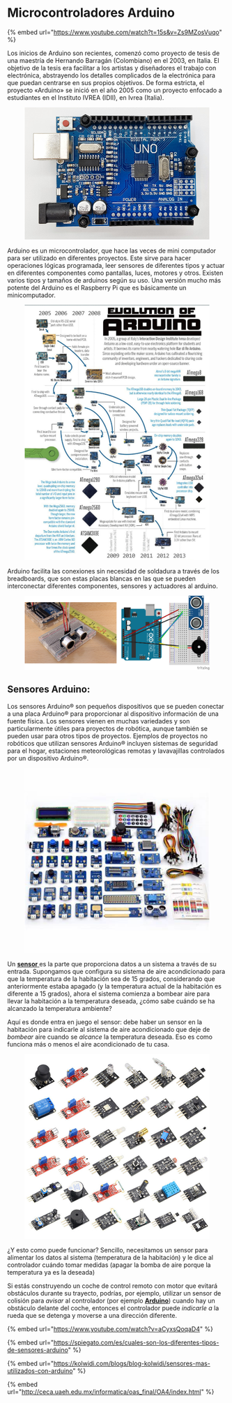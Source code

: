 # Microcontroladores Arduino

{% embed url="https://www.youtube.com/watch?t=15s&v=Zs9MZosVuqo" %}

Los inicios de Arduino son recientes, comenzó como proyecto de tesis de una maestría de Hernando Barragán (Colombiano) en el 2003, en Italia. El objetivo de la tesis era facilitar a los artistas y diseñadores el trabajo con electrónica, abstrayendo los detalles complicados de la electrónica para que puedan centrarse en sus propios objetivos. De forma estricta, el proyecto «Arduino» se inició en el año 2005 como un proyecto enfocado a estudiantes en el Instituto IVREA (IDII), en Ivrea (Italia).

<figure><img src="../.gitbook/assets/image (38).png" alt=""><figcaption></figcaption></figure>

Arduino es un microcontrolador, que hace las veces de mini computador para ser utilizado en diferentes proyectos. Este sirve para hacer operaciones lógicas programada, leer sensores de diferentes tipos y actuar en diferentes componentes como pantallas, luces, motores y otros. Existen varios tipos y tamaños de arduinos según su uso. Una versión mucho más potente del Arduino es el Raspberry Pi que es básicamente un minicomputador.

<figure><img src="../.gitbook/assets/image (49).png" alt=""><figcaption></figcaption></figure>

Arduino facilita las conexiones sin necesidad de soldadura a través de los breadboards, que son estas placas blancas en las que se pueden interconectar diferentes componentes, sensores y actuadores al arduino.

<figure><img src="../.gitbook/assets/image (92).png" alt=""><figcaption></figcaption></figure>

## Sensores Arduino:

Los sensores Arduino® son pequeños dispositivos que se pueden conectar a una placa Arduino® para proporcionar al dispositivo información de una fuente física. Los sensores vienen en muchas variedades y son particularmente útiles para proyectos de robótica, aunque también se pueden usar para otros tipos de proyectos. Ejemplos de proyectos no robóticos que utilizan sensores Arduino® incluyen sistemas de seguridad para el hogar, estaciones meteorológicas remotas y lavavajillas controlados por un dispositivo Arduino®.

<figure><img src="../.gitbook/assets/image (131).png" alt=""><figcaption></figcaption></figure>

Un [**sensor** ](https://kolwidi.com/collections/sparkfun)es la parte que proporciona datos a un sistema a través de su entrada. Supongamos que configura su sistema de aire acondicionado para que la temperatura de la habitación sea de 15 grados, considerando que anteriormente estaba apagado (y la temperatura actual de la habitación es diferente a 15 grados), ahora el sistema comienza a bombear aire para llevar la habitación a la temperatura deseada, ¿cómo sabe cuándo se ha alcanzado la temperatura ambiente?

Aquí es donde entra en juego el sensor: debe haber un sensor en la habitación para indicarle al sistema de aire acondicionado que deje de _bombear_ aire cuando se _alcance_ la temperatura deseada. Eso es como funciona más o menos el aire acondicionado de tu casa.

<figure><img src="../.gitbook/assets/image (59).png" alt=""><figcaption></figcaption></figure>

¿Y esto como puede funcionar? Sencillo, necesitamos un sensor para alimentar los datos al sistema (temperatura de la habitación) y le dice al controlador cuándo tomar medidas (apagar la bomba de aire porque la temperatura ya es la deseada)

Si estás construyendo un coche de control remoto con motor que evitará obstáculos durante su trayecto, podrías, por ejemplo, utilizar un sensor de colisión para _avisar_ al controlador (por ejemplo [**Arduino**](https://kolwidi.com/collections/arduino/products/arduino-uno-rev3)) cuando hay un obstáculo delante del coche, entonces el controlador puede _indicarle a_ la rueda que se detenga y moverse a una dirección diferente.

{% embed url="https://www.youtube.com/watch?v=aCyxsQoqaD4" %}

{% embed url="https://spiegato.com/es/cuales-son-los-diferentes-tipos-de-sensores-arduino" %}

{% embed url="https://kolwidi.com/blogs/blog-kolwidi/sensores-mas-utilizados-con-arduino" %}

{% embed url="http://ceca.uaeh.edu.mx/informatica/oas_final/OA4/index.html" %}
